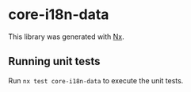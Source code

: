 # core-i18n-data

This library was generated with [Nx](https://nx.dev).

## Running unit tests

Run `nx test core-i18n-data` to execute the unit tests.
